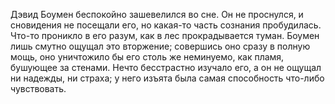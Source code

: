 Дэвид Боумен беспокойно зашевелился во сне. Он не проснулся, и сновидения не посещали его, но какая-то часть сознания пробудилась. Что-то проникло в его разум, как в лес прокрадывается туман. Боумен лишь смутно ощущал это вторжение; совершись оно сразу в полную мощь, оно уничтожило бы его столь же неминуемо, как пламя, бушующее за стенами. Нечто бесстрастно изучало его, а он не ощущал ни надежды, ни страха; у него изъята была самая способность что-либо чувствовать.
